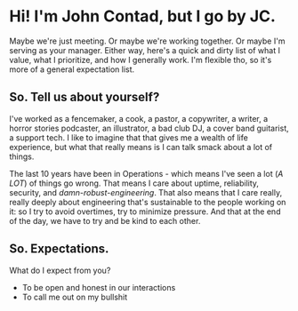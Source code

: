 # Hi! I'm John Contad, but I go by JC.

Maybe we're just meeting. Or maybe we're working together. Or maybe I'm serving as your manager. Either way, here's a quick and dirty list of what I value, what I prioritize, and how I generally work. I'm flexible tho, so it's more of a general expectation list.

## So. Tell us about yourself?

I've worked as a fencemaker, a cook, a pastor, a copywriter, a writer, a horror stories podcaster, an illustrator, a bad club DJ, a cover band guitarist, a support tech. I like to imagine that that gives me a wealth of life experience, but what that really means is I can talk smack about a lot of things.

The last 10 years have been in Operations - which means I've seen a lot (*A LOT*) of things go wrong. That means I care about uptime, reliability, security, and *damn-robust-engineering*. That also means that I care really, really deeply about engineering that's sustainable to the people working on it: so I try to avoid overtimes, try to minimize pressure. And that at the end of the day, we have to try and be kind to each other.

## So. Expectations.

What do I expect from you?

 - To be open and honest in our interactions
 - To call me out on my bullshit
